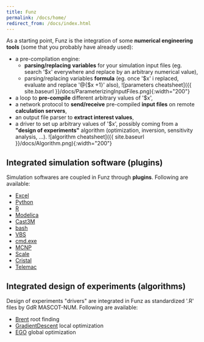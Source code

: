 ```yaml
---
title: Funz
permalink: /docs/home/
redirect_from: /docs/index.html
---
```


As a starting point, Funz is the integration of some __numerical engineering tools__ (some that you probably have already used):

* a pre-compilation engine:
  * __parsing/replacing__ __variables__ for your simulation input files (eg. search '$x' everywhere and replace by an arbitrary numerical value),
  * parsing/replacing variables __formula__ (eg. once '$x' i replaced, evaluate and replace '@{$x +1}' also),
    ![parameters cheatsheet]({{ site.baseurl }}/docs/ParameterizingInputFiles.png){:width="200"}
* a loop to __pre-compile__ different arbitrary values of '$x',
* a network protocol to __send/receive__ pre-compiled __input files__ on remote __calculation servers__,
* an output file parser to __extract interest values__,
* a driver to set up arbitrary values of '$x', possibly coming from a __"design of experiments"__ algorithm (optimization, inversion, sensitivity analysis, ...).
    ![algorithm cheatsheet]({{ site.baseurl }}/docs/Algorithm.png){:width="200"}

## Integrated simulation software (plugins)

Simulation softwares are coupled in Funz through __plugins__. Following are available:

* [Excel](https://github.com/Funz/plugin-Excel)
* [Python](https://github.com/Funz/plugin-Python)
* [R](https://github.com/Funz/plugin-R)
* [Modelica](https://github.com/Funz/plugin-Modelica)
* [Cast3M](https://github.com/Funz/plugin-Cast3m)
* [bash](https://github.com/Funz/plugin-Bash)
* [VBS](https://github.com/Funz/plugin-VBS)
* [cmd.exe](https://github.com/Funz/plugin-Cmd.exe)
* [MCNP](https://github.com/Funz/plugin-MCNP)
* [Scale](https://github.com/Funz/plugin-Scale)
* [Cristal](https://github.com/Funz/plugin-Cristal)
* [Telemac](https://github.com/Funz/plugin-Telemac)

## Integrated design of experiments (algorithms)

Design of experiments "drivers" are integrated in Funz as standardized '.R' files by GdR MASCOT-NUM. Following are available:

* [Brent](https://github.com/Funz/algorithm-Brent) root finding
* [GradientDescent](https://github.com/Funz/algorithm-GradientDescent) local optimization
* [EGO](https://github.com/Funz/algorithm-EGO) global optimization

